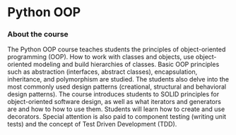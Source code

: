 # Python OOP

### About the course

The Python OOP course teaches students the principles of object-oriented programming (OOP). How to work with classes and objects, use object-oriented modeling and build hierarchies of classes. 
Basic OOP principles such as abstraction (interfaces, abstract classes), encapsulation, inheritance, and polymorphism are studied. The students also delve into the most commonly used design patterns (creational, structural and behavioral design patterns). The course introduces students to SOLID principles for object-oriented software design, as well as what iterators and generators are and how to  how to use them. Students will learn how to create and use decorators. Special attention is also paid to component testing (writing unit tests) and the concept of Test Driven Development (TDD).
